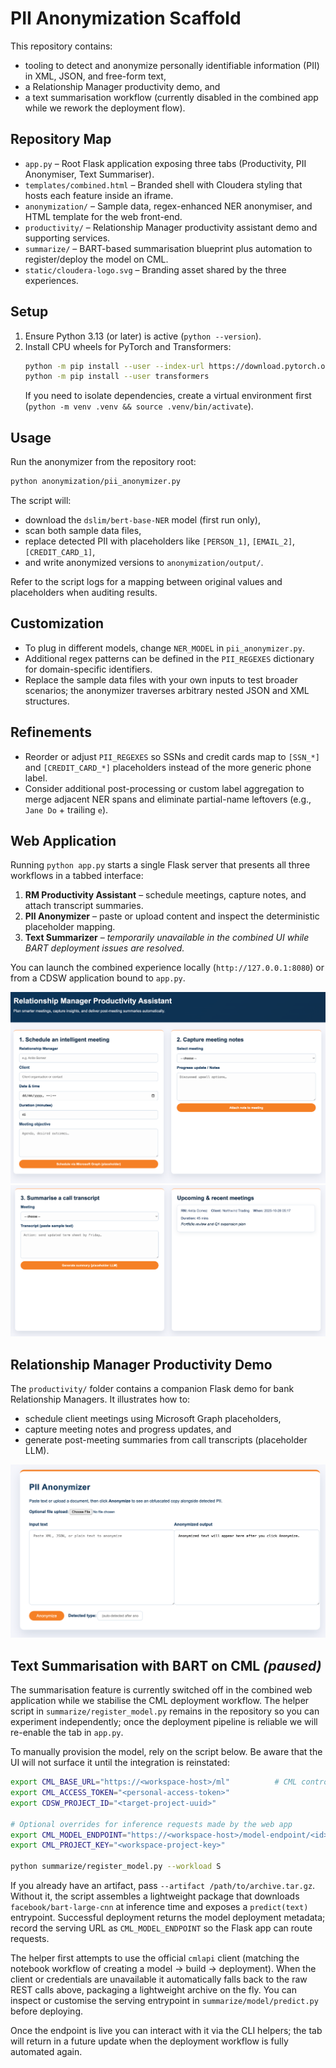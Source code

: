# PII Anonymization Scaffold

This repository contains:

- tooling to detect and anonymize personally identifiable information (PII) in XML, JSON, and free-form text,
- a Relationship Manager productivity demo, and
- a text summarisation workflow (currently disabled in the combined app while we rework the deployment flow).

## Repository Map

- `app.py` – Root Flask application exposing three tabs (Productivity, PII Anonymiser, Text Summariser).
- `templates/combined.html` – Branded shell with Cloudera styling that hosts each feature inside an iframe.
- `anonymization/` – Sample data, regex-enhanced NER anonymiser, and HTML template for the web front-end.
- `productivity/` – Relationship Manager productivity assistant demo and supporting services.
- `summarize/` – BART-based summarisation blueprint plus automation to register/deploy the model on CML.
- `static/cloudera-logo.svg` – Branding asset shared by the three experiences.

## Setup

1. Ensure Python 3.13 (or later) is active (`python --version`).
2. Install CPU wheels for PyTorch and Transformers:
   ```bash
   python -m pip install --user --index-url https://download.pytorch.org/whl/cpu torch
   python -m pip install --user transformers
   ```
   If you need to isolate dependencies, create a virtual environment first (`python -m venv .venv && source .venv/bin/activate`).

## Usage

Run the anonymizer from the repository root:

```bash
python anonymization/pii_anonymizer.py
```

The script will:

- download the `dslim/bert-base-NER` model (first run only),
- scan both sample data files,
- replace detected PII with placeholders like `[PERSON_1]`, `[EMAIL_2]`, `[CREDIT_CARD_1]`,
- and write anonymized versions to `anonymization/output/`.

Refer to the script logs for a mapping between original values and placeholders when auditing results.

## Customization

- To plug in different models, change `NER_MODEL` in `pii_anonymizer.py`.
- Additional regex patterns can be defined in the `PII_REGEXES` dictionary for domain-specific identifiers.
- Replace the sample data files with your own inputs to test broader scenarios; the anonymizer traverses arbitrary nested JSON and XML structures.

## Refinements

- Reorder or adjust `PII_REGEXES` so SSNs and credit cards map to `[SSN_*]` and `[CREDIT_CARD_*]` placeholders instead of the more generic phone label.
- Consider additional post-processing or custom label aggregation to merge adjacent NER spans and eliminate partial-name leftovers (e.g., `Jane Do` + trailing `e`).

## Web Application

Running `python app.py` starts a single Flask server that presents all three workflows in a tabbed interface:

1. **RM Productivity Assistant** – schedule meetings, capture notes, and attach transcript summaries.
2. **PII Anonymizer** – paste or upload content and inspect the deterministic placeholder mapping.
3. **Text Summarizer** – _temporarily unavailable in the combined UI while BART deployment issues are resolved._

You can launch the combined experience locally (`http://127.0.0.1:8080`) or from a CDSW application bound to `app.py`.

![Combined toolkit landing page showing tab navigation](image.png)
![Productivity assistant dashboard with scheduling and notes forms](image-1.png)

## Relationship Manager Productivity Demo

The `productivity/` folder contains a companion Flask demo for bank Relationship
Managers. It illustrates how to:

- schedule client meetings using Microsoft Graph placeholders,
- capture meeting notes and progress updates, and
- generate post-meeting summaries from call transcripts (placeholder LLM).

![PII anonymizer web form with detected placeholder mapping](image-2.png)

## Text Summarisation with BART on CML _(paused)_

The summarisation feature is currently switched off in the combined web application while we stabilise the CML deployment workflow. The helper script in `summarize/register_model.py` remains in the repository so you can experiment independently; once the deployment pipeline is reliable we will re-enable the tab in `app.py`.

To manually provision the model, rely on the script below. Be aware that the UI will not surface it until the integration is reinstated:

```bash
export CML_BASE_URL="https://<workspace-host>/ml"          # CML control-plane base URL
export CML_ACCESS_TOKEN="<personal-access-token>"
export CDSW_PROJECT_ID="<target-project-uuid>"

# Optional overrides for inference requests made by the web app
export CML_MODEL_ENDPOINT="https://<workspace-host>/model-endpoint/<id>"
export CML_PROJECT_KEY="<workspace-project-key>"

python summarize/register_model.py --workload S
```

If you already have an artifact, pass `--artifact /path/to/archive.tar.gz`. Without it, the script assembles a lightweight package that downloads `facebook/bart-large-cnn` at inference time and exposes a `predict(text)` entrypoint. Successful deployment returns the model deployment metadata; record the serving URL as `CML_MODEL_ENDPOINT` so the Flask app can route requests.

The helper first attempts to use the official `cmlapi` client (matching the notebook workflow of creating a model → build → deployment). When the client or credentials are unavailable it automatically falls back to the raw REST calls above, packaging a lightweight archive on the fly. You can inspect or customise the serving entrypoint in `summarize/model/predict.py` before deploying.

Once the endpoint is live you can interact with it via the CLI helpers; the tab will return in a future update when the deployment workflow is fully automated again.
